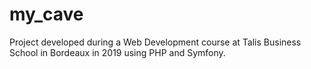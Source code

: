 # my_cave

Project developed during a Web Development course at Talis Business School in Bordeaux in 2019 using PHP and Symfony.



